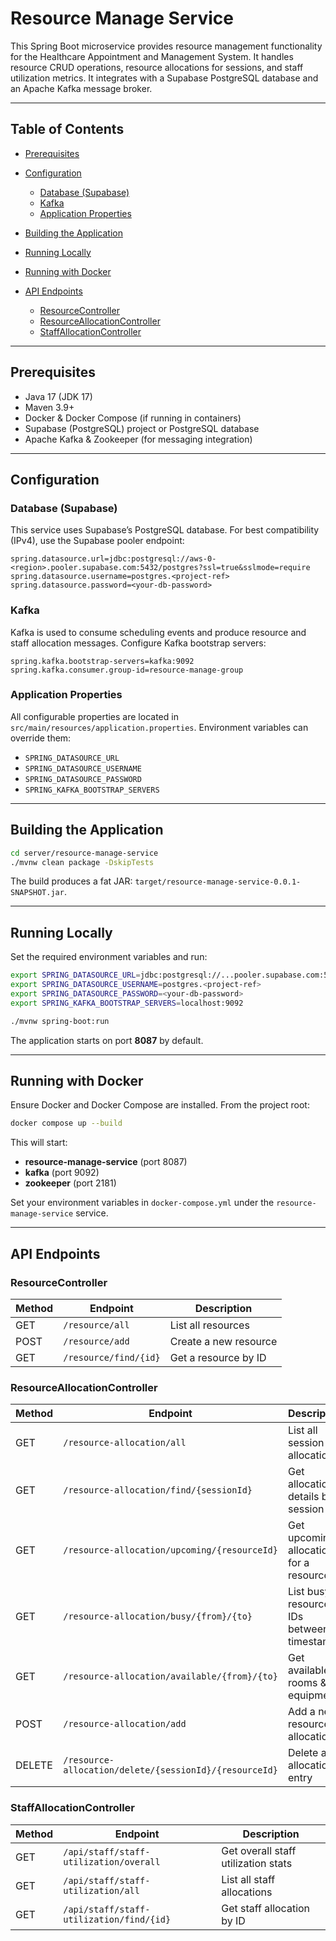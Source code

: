 # Resource Manage Service

This Spring Boot microservice provides resource management functionality for the Healthcare Appointment and Management System. It handles resource CRUD operations, resource allocations for sessions, and staff utilization metrics. It integrates with a Supabase PostgreSQL database and an Apache Kafka message broker.

---

## Table of Contents

* [Prerequisites](#prerequisites)
* [Configuration](#configuration)

  * [Database (Supabase)](#database-supabase)
  * [Kafka](#kafka)
  * [Application Properties](#application-properties)
* [Building the Application](#building-the-application)
* [Running Locally](#running-locally)
* [Running with Docker](#running-with-docker)
* [API Endpoints](#api-endpoints)

  * [ResourceController](#resourcecontroller)
  * [ResourceAllocationController](#resourceallocationcontroller)
  * [StaffAllocationController](#staffallocationcontroller)

---

## Prerequisites

* Java 17 (JDK 17)
* Maven 3.9+
* Docker & Docker Compose (if running in containers)
* Supabase (PostgreSQL) project or PostgreSQL database
* Apache Kafka & Zookeeper (for messaging integration)

---

## Configuration

### Database (Supabase)

This service uses Supabase’s PostgreSQL database. For best compatibility (IPv4), use the Supabase pooler endpoint:

```properties
spring.datasource.url=jdbc:postgresql://aws-0-<region>.pooler.supabase.com:5432/postgres?ssl=true&sslmode=require
spring.datasource.username=postgres.<project-ref>
spring.datasource.password=<your-db-password>
```

### Kafka

Kafka is used to consume scheduling events and produce resource and staff allocation messages. Configure Kafka bootstrap servers:

```properties
spring.kafka.bootstrap-servers=kafka:9092
spring.kafka.consumer.group-id=resource-manage-group
```

### Application Properties

All configurable properties are located in `src/main/resources/application.properties`. Environment variables can override them:

* `SPRING_DATASOURCE_URL`
* `SPRING_DATASOURCE_USERNAME`
* `SPRING_DATASOURCE_PASSWORD`
* `SPRING_KAFKA_BOOTSTRAP_SERVERS`

---

## Building the Application

```bash
cd server/resource-manage-service
./mvnw clean package -DskipTests
```

The build produces a fat JAR: `target/resource-manage-service-0.0.1-SNAPSHOT.jar`.

---

## Running Locally

Set the required environment variables and run:

```bash
export SPRING_DATASOURCE_URL=jdbc:postgresql://...pooler.supabase.com:5432/postgres?ssl=true&sslmode=require
export SPRING_DATASOURCE_USERNAME=postgres.<project-ref>
export SPRING_DATASOURCE_PASSWORD=<your-db-password>
export SPRING_KAFKA_BOOTSTRAP_SERVERS=localhost:9092

./mvnw spring-boot:run
```

The application starts on port **8087** by default.

---

## Running with Docker

Ensure Docker and Docker Compose are installed. From the project root:

```bash
docker compose up --build
```

This will start:

* **resource-manage-service** (port 8087)
* **kafka** (port 9092)
* **zookeeper** (port 2181)

Set your environment variables in `docker-compose.yml` under the `resource-manage-service` service.

---

## API Endpoints

### ResourceController

| Method | Endpoint              | Description           |
| ------ | --------------------- | --------------------- |
| GET    | `/resource/all`       | List all resources    |
| POST   | `/resource/add`       | Create a new resource |
| GET    | `/resource/find/{id}` | Get a resource by ID  |

### ResourceAllocationController

| Method | Endpoint                                               | Description                               |
| ------ | ------------------------------------------------------ | ----------------------------------------- |
| GET    | `/resource-allocation/all`                             | List all session allocations              |
| GET    | `/resource-allocation/find/{sessionId}`                | Get allocation details by session ID      |
| GET    | `/resource-allocation/upcoming/{resourceId}`           | Get upcoming allocations for a resource   |
| GET    | `/resource-allocation/busy/{from}/{to}`                | List busy resource IDs between timestamps |
| GET    | `/resource-allocation/available/{from}/{to}`           | Get available rooms & equipment           |
| POST   | `/resource-allocation/add`                             | Add a new resource allocation             |
| DELETE | `/resource-allocation/delete/{sessionId}/{resourceId}` | Delete an allocation entry                |

### StaffAllocationController

| Method | Endpoint                       | Description                         |
| ------ | ------------------------------ | ----------------------------------- |
| GET    | `/api/staff/staff-utilization/overall`   | Get overall staff utilization stats |
| GET    | `/api/staff/staff-utilization/all`       | List all staff allocations          |
| GET    | `/api/staff/staff-utilization/find/{id}` | Get staff allocation by ID          |
